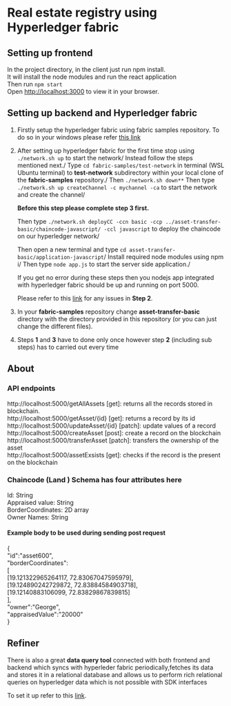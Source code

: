 # Real estate registry using Hyperledger fabric

## Setting up frontend

In the project directory, in the client just run npm install.\
It will install the node modules and run the react application\
Then run `npm start`\
Open [http://localhost:3000](http://localhost:3000) to view it in your browser.

## Setting up backend and Hyperledger fabric

1. Firstly setup the hyperledger fabric using fabric samples repository.
   To do so in your windows please refer [this link](https://www.codementor.io/@arvindmaurya/hyperledger-fabric-on-windows-1hjjorw68p)

2. After setting up hyperledger fabric for the first time stop using `./network.sh up` to start the network/
   Instead follow the steps mentioned next./
   Type `cd fabric-samples/test-network` in terminal (WSL Ubuntu terminal) to **test-network** subdirectory within your local clone of the **fabric-samples** repository./
   Then `./network.sh down**`
   Then type `./network.sh up createChannel -c mychannel -ca` to start the network and create the channel/

   **Before this step please complete step **3** first.**

   Then type `./network.sh deployCC -ccn basic -ccp ../asset-transfer-basic/chaincode-javascript/ -ccl javascript` to deploy the chaincode on our hyperledger network/

   Then open a new terminal and type `cd asset-transfer-basic/application-javascript`/
   Install required node modules using npm i/
   Then type `node app.js` to start the server side application./

   If you get no error during these steps then you nodejs app integrated with hyperledger fabric should be up and running on port 5000.

   Please refer to this [link](https://hyperledger-fabric.readthedocs.io/en/release-2.2/write_first_app.html#:~:text=Install%20Homebrew.,Run%20npm%20install%20.) for any issues in **Step 2**.

3. In your **fabric-samples** repository change **asset-transfer-basic** directory with the directory provided in this repository (or you can just change the different files).

4. Steps **1** and **3** have to done only once however step **2** (including sub steps) has to carried out every time

## About

### API endpoints

http://localhost:5000/getAllAssets [get]: returns all the records stored in blockchain.\
http://localhost:5000/getAsset/{id} [get]: returns a record by its id\
http://localhost:5000/updateAsset/{id} [patch]: update values of a record\
http://localhost:5000/createAsset [post]: create a record on the blockchain\
http://localhost:5000/transferAsset [patch]: transfers the ownership of the asset\
http://localhost:5000/assetExsists [get]: checks if the record is the present on the blockchain

### Chaincode (Land ) Schema has four attributes here

Id: String\
Appraised value: String\
BorderCoordinates: 2D array\
Owner Names: String

#### Example body to be used during sending post request

{\
"id":"asset600",\
"borderCoordinates":\
[\
[19.121322965264117, 72.83067047595979],\
[19.124890242729872, 72.83884584903718],\
[19.12140883106099, 72.83829867839815]\
],\
"owner":"George",\
"appraisedValue":"20000"\
}

## Refiner

There is also a great **data query tool** connected with both frontend and backend which syncs with hyperleder fabric periodically,fetches its data and stores it in a relational database and allows us to perform rich relational queries on hyperledger data which is not possible with SDK interfaces

To set it up refer to this [link](https://github.com/FujitsuLaboratories/Ledger-Data-Refiner).
